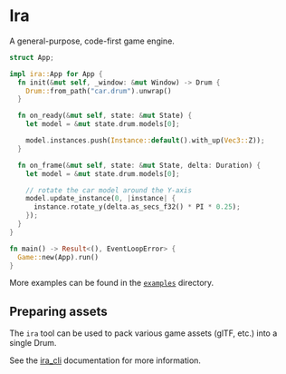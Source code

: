 # Ira

A general-purpose, code-first game engine.

```rust
struct App;

impl ira::App for App {
  fn init(&mut self, _window: &mut Window) -> Drum {
    Drum::from_path("car.drum").unwrap()
  }

  fn on_ready(&mut self, state: &mut State) {
    let model = &mut state.drum.models[0];

    model.instances.push(Instance::default().with_up(Vec3::Z));
  }

  fn on_frame(&mut self, state: &mut State, delta: Duration) {
    let model = &mut state.drum.models[0];

    // rotate the car model around the Y-axis
    model.update_instance(0, |instance| {
      instance.rotate_y(delta.as_secs_f32() * PI * 0.25);
    });
  }
}

fn main() -> Result<(), EventLoopError> {
  Game::new(App).run()
}
```

More examples can be found in the [`examples`](examples) directory.

## Preparing assets

The `ira` tool can be used to pack various game assets (glTF, etc.) into a single Drum.

See the [ira_cli](ira_cli/README.md) documentation for more information.

